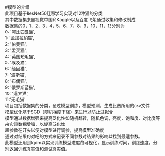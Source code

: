 #模型的介绍    
此项目基于ResNet50迁移学习实现对12种猫的分类              
其中数据集来自视觉中国和Kaggle以及百度飞浆通过收集和修改制成    
数据集的0，1，2，3，4，5，6，7，8，9，10，11，12分别为    
    0: '阿比西亚猫',                   
    1: '孟加拉豹猫',    
    2: '伯曼猫',     
    3: '孟买猫',    
    4: '英国短毛猫',     
    5: '埃及猫',    
    6: '缅因猫',    
    7: '波斯猫',     
    8: '布偶猫',                            
    9: '俄罗斯蓝猫',      
    10: '暹罗猫',               
    11:'无毛猫'    
项目包括数据集的分类，通过模型训练，模型预测，生成比赛所用的csv文件    
模型优化基于SGD（随机梯度下降）来进行以防止过拟合     
模型通过数据增强来提高泛化性如随机翻转，随机色调，亮度，饱和度，对比度等来实现数据增强，以提高泛化性    
超参数在开头以便对模型进行调参，提高模型准确度     
通过对结果的对吧的方式来记录不同参数对结果的影响以找到最适参数。    
此模型还用到tqdm以实现训练模型进度的可视化，显示训练时间，训练速度，分别返回训练真实值和测试真实值。    

